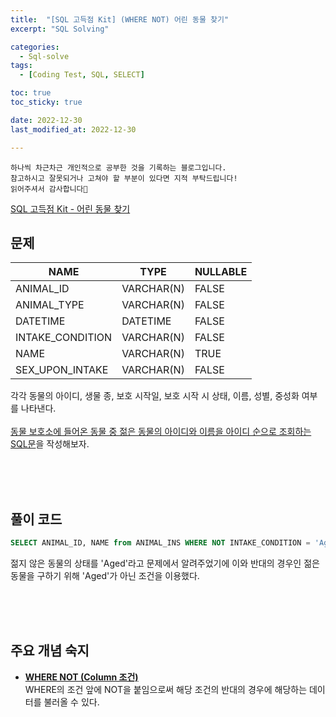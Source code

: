 ```yaml
---
title:  "[SQL 고득점 Kit] (WHERE NOT) 어린 동물 찾기" 
excerpt: "SQL Solving"

categories:
  - Sql-solve
tags:
  - [Coding Test, SQL, SELECT]

toc: true
toc_sticky: true

date: 2022-12-30
last_modified_at: 2022-12-30

---
```

```
하나씩 차근차근 개인적으로 공부한 것을 기록하는 블로그입니다.
참고하시고 잘못되거나 고쳐야 할 부분이 있다면 지적 부탁드립니다!
읽어주셔서 감사합니다🙂
```

[SQL 고득점 Kit - 어린 동물 찾기](https://school.programmers.co.kr/learn/courses/30/lessons/59037)

## 문제

|NAME|TYPE|NULLABLE|
|----|----|--------|
|ANIMAL_ID|VARCHAR(N)|FALSE|
|ANIMAL_TYPE|VARCHAR(N)|FALSE|
|DATETIME|DATETIME|FALSE|
|INTAKE_CONDITION|VARCHAR(N)|FALSE|
|NAME|VARCHAR(N)|TRUE|
|SEX_UPON_INTAKE|VARCHAR(N)|FALSE|

각각 동물의 아이디, 생물 종, 보호 시작일, 보호 시작 시 상태, 이름, 성별, 중성화 여부를 나타낸다.
<br><br>
<u>동물 보호소에 들어온 동물 중 젊은 동물의 아이디와 이름을 아이디 순으로 조회하는 SQL문</u>을 작성해보자.

<br><br><br>

## 풀이 코드
```sql
SELECT ANIMAL_ID, NAME from ANIMAL_INS WHERE NOT INTAKE_CONDITION = 'Aged'
```
젊지 않은 동물의 상태를 'Aged'라고 문제에서 알려주었기에 이와 반대의 경우인 젊은 동물을 구하기 위해 'Aged'가 아닌 조건을 이용했다.

<br><br><br>

## 주요 개념 숙지

- **<u>WHERE NOT (Column 조건)</u>**<br>
WHERE의 조건 앞에 NOT을 붙임으로써 해당 조건의 반대의 경우에 해당하는 데이터를 불러올 수 있다.
<br><br><br>